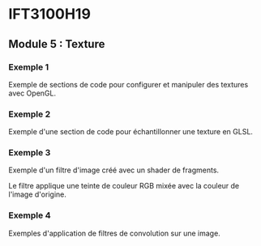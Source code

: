# IFT3100H19

## Module 5 : Texture

### Exemple 1

Exemple de sections de code pour configurer et manipuler des textures avec OpenGL.

### Exemple 2

Exemple d'une section de code pour échantillonner une texture en GLSL.

### Exemple 3

Exemple d'un filtre d'image créé avec un shader de fragments.

Le filtre applique une teinte de couleur RGB mixée avec la couleur de l'image d'origine.

### Exemple 4

Exemples d'application de filtres de convolution sur une image.


